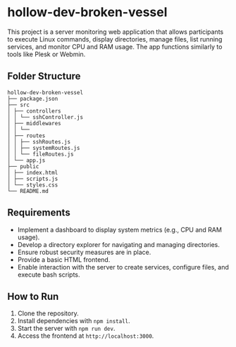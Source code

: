 # hollow-dev-broken-vessel

This project is a server monitoring web application that allows participants to execute Linux commands, display directories, manage files, list running services, and monitor CPU and RAM usage. The app functions similarly to tools like Plesk or Webmin.

## Folder Structure
```
hollow-dev-broken-vessel
├── package.json
├── src
│ ├── controllers
│ │ └── sshController.js
│ ├── middlewares
│ │ └── 
│ ├── routes
│ │ ├── sshRoutes.js
│ │ ├── systemRoutes.js
│ │ └── fileRoutes.js
│ └── app.js
├── public
│ ├── index.html
│ ├── scripts.js
│ └── styles.css
└── README.md
```

## Requirements

- Implement a dashboard to display system metrics (e.g., CPU and RAM usage).
- Develop a directory explorer for navigating and managing directories.
- Ensure robust security measures are in place.
- Provide a basic HTML frontend.
- Enable interaction with the server to create services, configure files, and execute bash scripts.

## How to Run

1. Clone the repository.
2. Install dependencies with `npm install`.
3. Start the server with `npm run dev`.
4. Access the frontend at `http://localhost:3000`.
